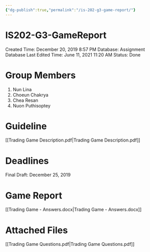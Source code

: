 ```yaml
---
{"dg-publish":true,"permalink":"/is-202-g3-game-report/"}
---
```


# IS202-G3-GameReport

Created Time: December 20, 2019 8:57 PM
Database: Assignment Database
Last Edited Time: June 11, 2021 11:20 AM
Status: Done

# Group Members

1. Nun Lina
2. Choeun Chakrya
3. Chea Resan
4. Nuon Puthisoptey

# Guideline

[[Trading Game Description.pdf\|Trading Game Description.pdf]]

# Deadlines

Final Draft: December 25, 2019 

# Game Report

[[Trading Game - Answers.docx\|Trading Game - Answers.docx]]

# Attached Files

[[Trading Game Questions.pdf\|Trading Game Questions.pdf]]
